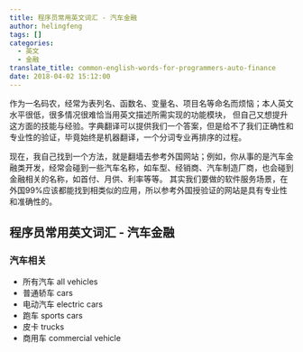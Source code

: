 ```yaml
---
title: 程序员常用英文词汇 - 汽车金融
author: helingfeng
tags: []
categories:
  - 英文
  - 金融
translate_title: common-english-words-for-programmers-auto-finance
date: 2018-04-02 15:12:00
---
```


作为一名码农，经常为表列名、函数名、变量名、项目名等命名而烦恼；本人英文水平很低，很多情况很难恰当用英文描述所需实现的功能模块，
但自己又想提升这方面的技能与经验。字典翻译可以提供我们一个答案，但是给不了我们正确性和专业性的验证，毕竟始终是机器翻译，一个分词专业再排序的过程。

现在，我自己找到一个方法，就是翻墙去参考外国网站；例如，你从事的是汽车金融类开发，经常会碰到一些汽车名称，如车型、经销商、汽车制造厂商，也会碰到金融相关的名称，如首付、月供、利率等等。
其实我们要做的软件服务场景，在外国99%应该都能找到相类似的应用，所以参考外国授验证的网站是具有专业性和准确性的。

## 程序员常用英文词汇 - 汽车金融

### 汽车相关

- 所有汽车 all vehicles
- 普通轿车 cars
- 电动汽车 electric cars
- 跑车 sports cars
- 皮卡 trucks
- 商用车 commercial vehicle

